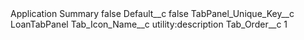 <?xml version="1.0" encoding="UTF-8"?>
<CustomMetadata xmlns="http://soap.sforce.com/2006/04/metadata" xmlns:xsi="http://www.w3.org/2001/XMLSchema-instance" xmlns:xsd="http://www.w3.org/2001/XMLSchema">
    <label>Application Summary</label>
    <protected>false</protected>
    <values>
        <field>Default__c</field>
        <value xsi:type="xsd:boolean">false</value>
    </values>
    <values>
        <field>TabPanel_Unique_Key__c</field>
        <value xsi:type="xsd:string">LoanTabPanel</value>
    </values>
    <values>
        <field>Tab_Icon_Name__c</field>
        <value xsi:type="xsd:string">utility:description</value>
    </values>
    <values>
        <field>Tab_Order__c</field>
        <value xsi:type="xsd:string">1</value>
    </values>
</CustomMetadata>
